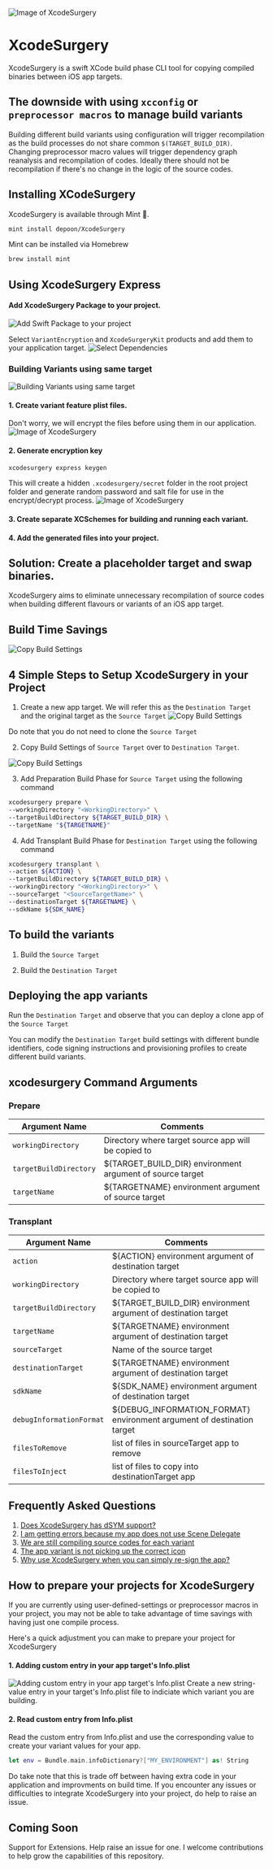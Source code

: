 
![Image of XcodeSurgery](docs/images/XcodeSurgeryLogo_v2.png)
# XcodeSurgery

XcodeSurgery is a swift XCode build phase CLI tool for copying compiled binaries between iOS app targets. 

## The downside with using `xcconfig` or `preprocessor macros` to manage build variants
Building different build variants using configuration will trigger recompilation as the build processes do not share common `$(TARGET_BUILD_DIR)`. Changing preprocessor macro values will trigger dependency graph reanalysis and recompilation of codes. Ideally there should not be recompilation if there's no change in the logic of the source codes.

## Installing XCodeSurgery

XcodeSurgery is available through Mint 🌱.
```sh
mint install depoon/XcodeSurgery
```

Mint can be installed via Homebrew
```sh
brew install mint
```

## Using XcodeSurgery Express

#### Add XcodeSurgery Package to your project. 
![Add Swift Package to your project](docs/images/AddXcodeSurgeryPackageChooseVersion.png)

Select `VariantEncryption` and `XcodeSurgeryKit` products and add them to your application target.
![Select Dependencies](docs/images/AddXcodeSurgeryPackageSelectTarget.png)

### Building Variants using same target
![Building Variants using same target](docs/images/SettingUpVariantsSameTarget_v1.png)

#### 1. Create variant feature plist files. 
Don't worry, we will encrypt the files before using them in our application.
![Image of XcodeSurgery](docs/images/CreatePlistScheme.png)

#### 2. Generate encryption key
```sh
xcodesurgery express keygen
```
This will create a hidden `.xcodesurgery/secret` folder in the root project folder and generate random password and salt file for use in the encrypt/decrypt process.
![Image of XcodeSurgery](docs/images/SecretsFolder.png)

#### 3. Create separate XCSchemes for building and running each variant.

#### 4. Add the generated files into your project.







## Solution: Create a placeholder target and swap binaries.
XcodeSurgery aims to eliminate unnecessary recompilation of source codes when building different flavours or variants of an iOS app target.

## Build Time Savings
![Copy Build Settings](docs/images/BuildTimeSavings.png)







## 4 Simple Steps to Setup XcodeSurgery in your Project
1. Create a new app target. We will refer this as the `Destination Target` and the original target as the `Source Target`
![Copy Build Settings](docs/images/CreateNewTarget.gif)

Do note that you do not need to clone the `Source Target`

2. Copy Build Settings of `Source Target` over to `Destination Target`.

![Copy Build Settings](docs/images/CopyBuildSettings.gif)

3. Add Preparation Build Phase for `Source Target` using the following command
```sh
xcodesurgery prepare \
--workingDirectory "<WorkingDirectory>" \
--targetBuildDirectory ${TARGET_BUILD_DIR} \
--targetName "${TARGETNAME}"
```
4. Add Transplant Build Phase for `Destination Target` using the following command
```sh
xcodesurgery transplant \
--action ${ACTION} \
--targetBuildDirectory ${TARGET_BUILD_DIR} \
--workingDirectory "<WorkingDirectory>" \
--sourceTarget "<SourceTargetName>" \
--destinationTarget ${TARGETNAME} \
--sdkName ${SDK_NAME}

```

## To build the variants
1. Build the `Source Target`

2. Build the `Destination Target`

## Deploying the app variants
Run the `Destination Target` and observe that you can deploy a clone app of the `Source Target`

You can modify the `Destination Target` build settings with different bundle identifiers, code signing instructions and provisioning profiles to create different build variants.

## xcodesurgery Command Arguments
### Prepare
Argument Name | Comments
------------ | -------------
`workingDirectory` | Directory where target source app will be copied to
`targetBuildDirectory` | ${TARGET_BUILD_DIR} environment argument of source target
`targetName` | ${TARGETNAME} environment argument of source target

### Transplant
Argument Name | Comments
------------ | -------------
`action` | ${ACTION} environment argument of destination target
`workingDirectory` | Directory where target source app will be copied to
`targetBuildDirectory` | ${TARGET_BUILD_DIR} environment argument of destination target
`targetName` | ${TARGETNAME} environment argument of destination target
`sourceTarget` | Name of the source target
`destinationTarget` | ${TARGETNAME} environment argument of destination target
`sdkName` | ${SDK_NAME} environment argument of destination target
`debugInformationFormat` | ${DEBUG_INFORMATION_FORMAT} environment argument of destination target
`filesToRemove` | list of files in sourceTarget app to remove
`filesToInject` | list of files to copy into destinationTarget app

## Frequently Asked Questions
1. [Does XcodeSurgery has dSYM support?](./docs/faq.md#does-xcodesurgery-has-dsym-support)
2. [I am getting errors because my app does not use Scene Delegate](./docs/faq.md#i-am-getting-errors-because-my-app-does-not-use-scene-delegate)
3. [We are still compiling source codes for each variant](./docs/faq.md#we-are-still-compiling-source-codes-for-each-variant)
4. [The app variant is not picking up the correct icon](./docs/faq.md#the-app-variant-is-not-picking-up-the-correct-icon)
5. [Why use XcodeSurgery when you can simply re-sign the app?](./docs/faq.md#why-use-xcodesurgery-when-you-can-simply-re-sign-the-app)

## How to prepare your projects for XcodeSurgery
If you are currently using user-defined-settings or preprocessor macros in your project, you may not be able to take advantage of time savings with having just one compile process.

Here's a quick adjustment you can make to prepare your project for XcodeSurgery

#### 1. Adding custom entry in your app target's Info.plist
![Adding custom entry in your app target's Info.plist](docs/images/ExampleCustomEnvInfo.png)
Create a new string-value entry in your target's Info.plist file to indiciate which variant you are building.

#### 2. Read custom entry from Info.plist
Read the custom entry from Info.plist and use the corresponding value to create your variant values for your app.
```swift
let env = Bundle.main.infoDictionary?["MY_ENVIRONMENT"] as! String
```

Do take note that this is trade off between having extra code in your application and improvments on build time. If you encounter any issues or difficulties to integrate XcodeSurgery into your project, do help to raise an issue.

## Coming Soon
Support for Extensions. Help raise an issue for one. I welcome contributions to help grow the capabilities of this repository.
